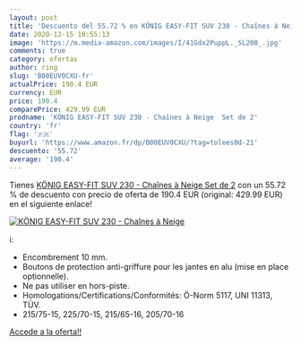 ```yaml
---
layout: post
title: 'Descuento del 55.72 % en KÖNIG EASY-FIT SUV 230 - Chaînes à Neige'
date: 2020-12-15 10:55:13
image: 'https://m.media-amazon.com/images/I/41Gdx2PuppL._SL200_.jpg'
comments: true
category: ofertas
author: ring
slug: 'B00EUV0CXU-fr'
actualPrice: 190.4 EUR
currency: EUR
price: 190.4
comparePrice: 429.99 EUR
prodname: 'KÖNIG EASY-FIT SUV 230 - Chaînes à Neige  Set de 2'
country: 'fr'
flag: '🇫🇷'
buyurl: 'https://www.amazon.fr/dp/B00EUV0CXU/?tag=tolees0d-21'
descuento: '55.72'
average: '190.4'
---
```


Tienes [KÖNIG EASY-FIT SUV 230 - Chaînes à Neige  Set de 2](https://www.amazon.fr/dp/B00EUV0CXU/?tag=tolees0d-21) con un 55.72 % de descuento con precio de oferta de 190.4 EUR (original: 429.99 EUR) en el siguiente enlace!

[![KÖNIG EASY-FIT SUV 230 - Chaînes à Neige](https://m.media-amazon.com/images/I/41Gdx2PuppL._SL200_.jpg)](https://www.amazon.fr/dp/B00EUV0CXU/?tag=tolees0d-21)

ℹ️:

- Encombrement 10 mm.
- Boutons de protection anti-griffure pour les jantes en alu (mise en place optionnelle).
- Ne pas utiliser en hors-piste.
- Homologations/Certifications/Conformités: Ö-Norm 5117, UNI 11313, TÜV.
- 215/75-15, 225/70-15, 215/65-16, 205/70-16

[Accede a la oferta!!](https://www.amazon.fr/dp/B00EUV0CXU/?tag=tolees0d-21)
